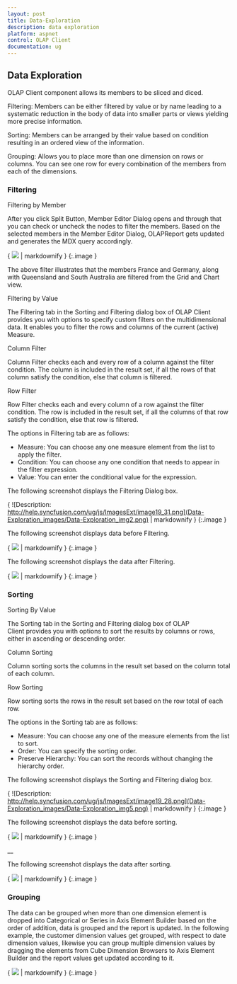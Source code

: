 ```yaml
---
layout: post
title: Data-Exploration
description: data exploration
platform: aspnet
control: OLAP Client
documentation: ug
---
```


## Data Exploration

OLAP Client component allows its members to be sliced and diced. 

Filtering: Members can be either filtered by value or by name leading to a systematic reduction in the body of data into smaller parts or views yielding more precise information.

Sorting: Members can be arranged by their value based on condition resulting in an ordered view of the information. 

Grouping: Allows you to place more than one dimension on rows or columns. You can see one row for every combination of the members from each of the dimensions. 

### Filtering 

Filtering by Member

After you click Split Button, Member Editor Dialog opens and through that you can check or uncheck the nodes to filter the members. Based on the selected members in the Member Editor Dialog, OLAPReport gets updated and generates the MDX query accordingly.  



{ ![](Data-Exploration_images/Data-Exploration_img1.png) | markdownify }
{:.image }


The above filter illustrates that the members France and Germany, along with Queensland and South Australia are filtered from the Grid and Chart view.  

Filtering by Value

The Filtering tab in the Sorting and Filtering dialog box of OLAP Client provides you with options to specify custom filters on the multidimensional data. It enables you to filter the rows and columns of the current (active) Measure. 

Column Filter

Column Filter checks each and every row of a column against the filter condition. The column is included in the result set, if all the rows of that column satisfy the condition, else that column is filtered.

Row Filter

Row Filter checks each and every column of a row against the filter condition. The row is included in the result set, if all the columns of that row satisfy the condition, else that row is filtered.

The options in Filtering tab are as follows:

* Measure: You can choose any one measure element from the list to apply the filter.
* Condition: You can choose any one condition that needs to appear in the filter expression.
* Value: You can enter the conditional value for the expression.















The following screenshot displays the Filtering Dialog box.



{ ![Description: http://help.syncfusion.com/ug/js/ImagesExt/image19_31.png](Data-Exploration_images/Data-Exploration_img2.png) | markdownify }
{:.image }


The following screenshot displays data before Filtering.

{ ![](Data-Exploration_images/Data-Exploration_img3.png) | markdownify }
{:.image }


The following screenshot displays the data after Filtering.



{ ![](Data-Exploration_images/Data-Exploration_img4.png) | markdownify }
{:.image }


### Sorting

Sorting By Value

The Sorting tab in the Sorting and Filtering dialog box of OLAP Client provides you with options to sort the results by columns or rows, either in ascending or descending order.

Column Sorting

Column sorting sorts the columns in the result set based on the column total of each column.

Row Sorting

Row sorting sorts the rows in the result set based on the row total of each row.

The options in the Sorting tab are as follows: 

* Measure: You can choose any one of the measure elements from the list to sort.
* Order: You can specify the sorting order.
* Preserve Hierarchy: You can sort the records without changing the hierarchy order.







The following screenshot displays the Sorting and Filtering dialog box.



{ ![Description: http://help.syncfusion.com/ug/js/ImagesExt/image19_28.png](Data-Exploration_images/Data-Exploration_img5.png) | markdownify }
{:.image }






































The following screenshot displays the data before sorting.

{ ![](Data-Exploration_images/Data-Exploration_img6.png) | markdownify }
{:.image }


__





























The following screenshot displays the data after sorting.

{ ![](Data-Exploration_images/Data-Exploration_img7.png) | markdownify }
{:.image }


### Grouping

The data can be grouped when more than one dimension element is dropped into Categorical or Series in Axis Element Builder based on the order of addition, data is grouped and the report is updated. In the following example, the customer dimension values get grouped, with respect to date dimension values, likewise you can group multiple dimension values by dragging the elements from Cube Dimension Browsers to Axis Element Builder and the report values get updated according to it.



{ ![](Data-Exploration_images/Data-Exploration_img8.png) | markdownify }
{:.image }


